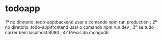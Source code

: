 # todoapp

1º no diretorio .todo-app\backend usar o comando npm run production ;
2º no diretorio .todo-app\frontend usar o comando npm run dev ;
3º se tudo correr bem localhost:8080 ;
4º Precis do mongodb
